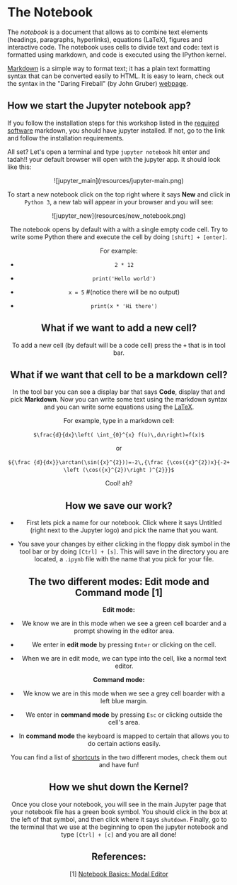 # The Notebook

The *notebook* is a document that allows as to combine text elements (headings, 
paragraphs, hyperlinks), equations (LaTeX), figures and interactive code. The
notebook uses cells to divide text and code: text is formatted using markdown,
and code is executed using the IPython kernel. 

[Markdown](https://daringfireball.net/projects/markdown/) is a simple way to
format text; it has a plain text formatting syntax that can be converted easily
to HTML. It is easy to learn, check out the syntax in the "Daring Fireball" 
(by John Gruber) [webpage](https://daringfireball.net/projects/markdown/syntax).


## How we start the Jupyter notebook app?

If you follow the installation steps for this workshop listed in the [required
software](https://github.com/barbagroup/essential_skills_RRC/blob/master/software_requirements.md)
markdown, you should have jupyter installed. If not, go to the link and follow
the installation requirements.

All set? Let's open a terminal and type `jupyter notebook` hit enter and tadah!!
your default browser will open with the jupyter app. It should look like this:

<center>![jupyter_main](resources/jupyter-main.png)<center>

To start a new notebook click on the top right where it says **New** and click 
in `Python 3`, a new tab will appear in your browser and you will see:

<center>![jupyter_new](resources/new_notebook.png)<center>

The notebook opens by default with a with a single empty code cell. Try to write
some Python there and execute the cell  by doing `[shift] + [enter]`.

For example:

* `2 * 12` 

* `print('Hello world')`

* `x = 5` #(notice there will be no output)

* `print(x * 'Hi there')`

## What if we want to add a new cell? 

To add a new cell (by default will be a code cell) press the **`+`** that is in
tool bar. 

## What if we want that cell to be a markdown cell? 

In the tool bar you can see a display bar that says **Code**, display that and 
pick **Markdown**. Now you can write some text using the markdown syntax and you
can write some equations using the [LaTeX](https://en.wikipedia.org/wiki/LaTeX).

For example, type in a markdown cell:

`$\frac{d}{dx}\left( \int_{0}^{x} f(u)\,du\right)=f(x)$`

or 

`${\frac {d}{dx}}\arctan(\sin({x}^{2}))=-2\,{\frac {\cos({x}^{2})x}{-2+
\left (\cos({x}^{2})\right )^{2}}}$`

Cool! ah? 

## How we save our work? 

* First lets pick a name for our notebook. Click where it says Untitled (right 
next to the Jupyter logo) and pick the name that you want. 

* You save your changes by either clicking in the floppy disk symbol in the tool
bar or by doing  `[Ctrl] + [s]`. This will save in the directory you are located,
a `.ipynb` file with the name that you pick for your file. 


## The two different modes: Edit mode and Command mode [1]

**Edit mode:**

* We know we are in this mode when we see a green cell boarder and a prompt 
showing in the editor area.

* We enter in **edit mode** by pressing `Enter` or clicking on the cell.

* When we are in edit mode, we can type into the cell, like a normal text editor.


**Command mode:**

* We know we are in this mode when we see a grey cell boarder with a left blue
margin.

* We enter in **command mode** by pressing `Esc` or clicking outside the cell's
area.

* In **command mode** the keyboard is mapped to certain that allows
you to do certain actions easily.


You can find a list of [shortcuts](https://www.cheatography.com/weidadeyue/cheat-sheets/jupyter-notebook/)
in the two different modes, check them out and have fun!


## How we shut down the Kernel?

Once you close your notebook, you will see in the main Jupyter page that your 
notebook file has a green book symbol. You should click in the box at the left 
of that symbol, and then click where it says `shutdown`. Finally, go to the
terminal that we use at the beginning to open the jupyter notebook and type
`[Ctrl] + [c]` and you are all done!


## References:

[1] [Notebook Basics: Modal Editor](http://jupyter-notebook.readthedocs.io/en/latest/examples/Notebook/Notebook%20Basics.html)




